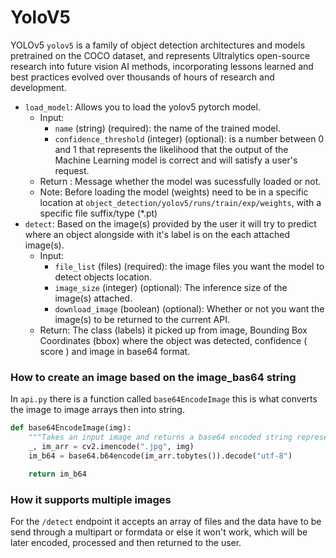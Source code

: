 # YoloV5

 YOLOv5 `yolov5`  is a family of object detection architectures and models pretrained on the COCO dataset, and represents Ultralytics open-source research into future vision AI methods, incorporating lessons learned and best practices evolved over thousands of hours of research and development.
 
 * `load_model`: Allows you to load the yolov5 pytorch model.
    * Input: 
        * `name` (string) (required): the name of the trained model. 
        * `confidence_threshold` (integer) (optional): is a number between 0 and 1 that represents the likelihood that the output of the Machine Learning model is correct and will satisfy a user's request.
    * Return : Message whether the model was sucessfully loaded or not.
    * Note: Before loading the model (weights) need to be in a specific location at `object_detection/yolov5/runs/train/exp/weights`, with a specific file suffix/type (*.pt)
* `detect`: Based on the image(s) provided by the user it will try to predict where an object alongside with it's label is on the each attached image(s).
    * Input:  
        * `file_list` (files) (required): the image files you want the model to detect objects location.
        * `image_size` (integer) (optional): The inference size of the image(s) attached.
        * `download_image` (boolean) (optional): Whether or not you want the image(s) to be returned to the current API.
    * Return: The class (labels) it picked up from image, Bounding Box Coordinates (bbox) where the object was detected, confidence ( score ) and image in base64 format.


### How to create an image based on the image_bas64 string
In `api.py` there is a function called `base64EncodeImage` this is what converts the image to image arrays then into string.

```python
def base64EncodeImage(img):
    """Takes an input image and returns a base64 encoded string representation of that image (jpg format)"""
    _, im_arr = cv2.imencode(".jpg", img)
    im_b64 = base64.b64encode(im_arr.tobytes()).decode("utf-8")

    return im_b64

```

### How it supports multiple images
For the `/detect` endpoint it accepts an array of files and the data have to be send through a multipart or formdata or else it won't work, which will be later encoded, processed and then returned to the user.

